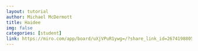 ```yaml
---
layout: tutorial
author: Michael McDermott
title: Haidee
img: false
categories: [student]
link: https://miro.com/app/board/uXjVPuR1ywg=/?share_link_id=267419880588
---
```

